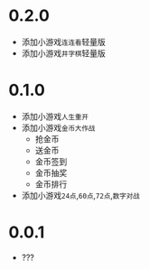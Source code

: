 # 0.2.0

* 添加小游戏`连连看`轻量版
* 添加小游戏`井字棋`轻量版

# 0.1.0

* 添加小游戏`人生重开`
* 添加小游戏`金币大作战`
    * 抢金币
    * 送金币
    * 金币签到
    * 金币抽奖
    * 金币排行
* 添加小游戏`24点`,`60点`,`72点`,`数字对战`

# 0.0.1

* ???